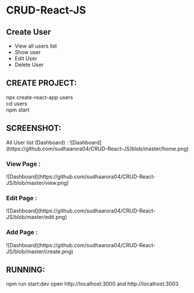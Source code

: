 # CRUD-React-JS

<h2>Create User</h2>
<ul>
  <li>View all users list</li>
  <li>Show user</li>
  <li>Edit User</li>
  <li>Delete User</li>
</ul>

<h2>CREATE PROJECT:</h2>
npx create-react-app users <br>
cd users <br>
npm start <br>

<h2>SCREENSHOT:</h2>
All User list (Dashboard) :
![Dashboard](https://github.com/sudhaarora04/CRUD-React-JS/blob/master/home.png)

<h3>View Page :</h3>
![Dashboard](https://github.com/sudhaarora04/CRUD-React-JS/blob/master/view.png)

<h3>Edit Page : </h3>
![Dashboard](https://github.com/sudhaarora04/CRUD-React-JS/blob/master/edit.png)

<h3>Add Page :</h3>
![Dashboard](https://github.com/sudhaarora04/CRUD-React-JS/blob/master/create.png)

<h2>RUNNING:</h2>
npm run start:dev
open http://localhost:3000 and http://localhost:3003
